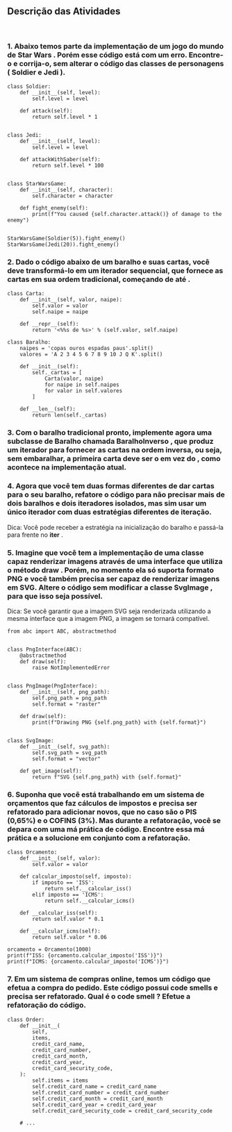 ## Descrição das Atividades
<br>

### 1. Abaixo temos parte da implementação de um jogo do mundo de Star Wars . Porém esse código está com um erro. Encontre-o e corrija-o, sem alterar o código das classes de personagens ( Soldier e Jedi ).

~~~
class Soldier:
    def __init__(self, level):
        self.level = level

    def attack(self):
        return self.level * 1


class Jedi:
    def __init__(self, level):
        self.level = level

    def attackWithSaber(self):
        return self.level * 100


class StarWarsGame:
    def __init__(self, character):
        self.character = character

    def fight_enemy(self):
        print(f"You caused {self.character.attack()} of damage to the enemy")


StarWarsGame(Soldier(5)).fight_enemy()
StarWarsGame(Jedi(20)).fight_enemy()
~~~

### 2. Dado o código abaixo de um baralho e suas cartas, você deve transformá-lo em um iterador sequencial, que fornece as cartas em sua ordem tradicional, começando de <A de copas> até <K de paus> .

~~~
class Carta:
    def __init__(self, valor, naipe):
        self.valor = valor
        self.naipe = naipe

    def __repr__(self):
        return '<%%s de %s>' % (self.valor, self.naipe)

class Baralho:
    naipes = 'copas ouros espadas paus'.split()
    valores = 'A 2 3 4 5 6 7 8 9 10 J Q K'.split()

    def __init__(self):
        self._cartas = [
            Carta(valor, naipe)
            for naipe in self.naipes
            for valor in self.valores
        ]

    def __len__(self):
        return len(self._cartas)
~~~

### 3. Com o baralho tradicional pronto, implemente agora uma subclasse de Baralho chamada BaralhoInverso , que produz um iterador para fornecer as cartas na ordem inversa, ou seja, sem embaralhar, a primeira carta deve ser o <K de paus> em vez do <A de copas> , como acontece na implementação atual.
### 4. Agora que você tem duas formas diferentes de dar cartas para o seu baralho, refatore o código para não precisar mais de dois baralhos e dois iteradores isolados, mas sim usar um único iterador com duas estratégias diferentes de iteração.
Dica: Você pode receber a estratégia na inicialização do baralho e passá-la para frente no __iter__ .
### 5. Imagine que você tem a implementação de uma classe capaz renderizar imagens através de uma interface que utiliza o método draw . Porém, no momento ela só suporta formato PNG e você também precisa ser capaz de renderizar imagens em SVG. Altere o código sem modificar a classe SvgImage , para que isso seja possível.
Dica: Se você garantir que a imagem SVG seja renderizada utilizando a mesma interface que a imagem PNG, a imagem se tornará compatível.

~~~
from abc import ABC, abstractmethod


class PngInterface(ABC):
    @abstractmethod
    def draw(self):
        raise NotImplementedError


class PngImage(PngInterface):
    def __init__(self, png_path):
        self.png_path = png_path
        self.format = "raster"

    def draw(self):
        print(f"Drawing PNG {self.png_path} with {self.format}")


class SvgImage:
    def __init__(self, svg_path):
        self.svg_path = svg_path
        self.format = "vector"

    def get_image(self):
        return f"SVG {self.png_path} with {self.format}"
~~~

### 6. Suponha que você está trabalhando em um sistema de orçamentos que faz cálculos de impostos e precisa ser refatorado para adicionar novos, que no caso são o PIS (0,65%) e o COFINS (3%). Mas durante a refatoração, você se depara com uma má prática de código. Encontre essa má prática e a solucione em conjunto com a refatoração.

~~~
class Orcamento:
    def __init__(self, valor):
        self.valor = valor

    def calcular_imposto(self, imposto):
        if imposto == 'ISS':
            return self.__calcular_iss()
        elif imposto == 'ICMS':
            return self.__calcular_icms()

    def __calcular_iss(self):
        return self.valor * 0.1

    def __calcular_icms(self):
        return self.valor * 0.06

orcamento = Orcamento(1000)
print(f"ISS: {orcamento.calcular_imposto('ISS')}")
print(f"ICMS: {orcamento.calcular_imposto('ICMS')}")
~~~

### 7. Em um sistema de compras online, temos um código que efetua a compra do pedido. Este código possui code smells e precisa ser refatorado. Qual é o code smell ? Efetue a refatoração do código.

~~~
class Order:
    def __init__(
        self,
        items,
        credit_card_name,
        credit_card_number,
        credit_card_month,
        credit_card_year,
        credit_card_security_code,
    ):
        self.items = items
        self.credit_card_name = credit_card_name
        self.credit_card_number = credit_card_number
        self.credit_card_month = credit_card_month
        self.credit_card_year = credit_card_year
        self.credit_card_security_code = credit_card_security_code

    # ...
~~~
